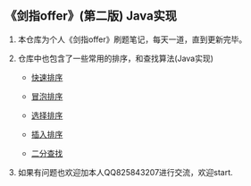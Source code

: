 ## 《剑指offer》(第二版) Java实现 ##


1. 本仓库为个人《剑指offer》刷题笔记，每天一道，直到更新完毕。

2. 仓库中也包含了一些常用的排序，和查找算法(Java实现)

    - [快速排序](https://github.com/GJ1e/coding-interviews/blob/master/src/com/gj1e/sortalgorithm/QuickSort.java)
    
    - [冒泡排序](https://github.com/GJ1e/coding-interviews/blob/master/src/com/gj1e/sortalgorithm/BubbleSort.java)

    - [选择排序](https://github.com/GJ1e/coding-interviews/blob/master/src/com/gj1e/sortalgorithm/SelectionSort.java)
    
    - [插入排序](https://github.com/GJ1e/coding-interviews/blob/master/src/com/gj1e/sortalgorithm/InsertionSort.java)
    
    - [二分查找](https://github.com/GJ1e/coding-interviews/blob/master/src/com/gj1e/searchalgorithm/BinarySearch.java)
    
3. 如果有问题也欢迎加本人QQ825843207进行交流，欢迎start.